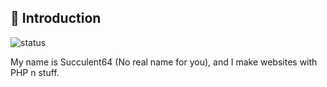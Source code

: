 ## 👋 Introduction
![status](https://img.shields.io/badge/status-up-brightgreen) 

My name is Succulent64 (No real name for you), and I make websites with PHP n stuff.
